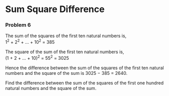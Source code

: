 # Sum Square Difference
### Problem 6

The sum of the squares of the first ten natural numbers is,  
1<sup>2</sup> + 2<sup>2</sup> + ... + 10<sup>2</sup> = 385

The square of the sum of the first ten natural numbers is,  
(1 + 2 + ... + 10)<sup>2</sup> = 55<sup>2</sup> = 3025

Hence the difference between the sum of the squares of the first ten natural numbers and the square of the sum is 3025 − 385 = 2640.

Find the difference between the sum of the squares of the first one hundred natural numbers and the square of the sum.
